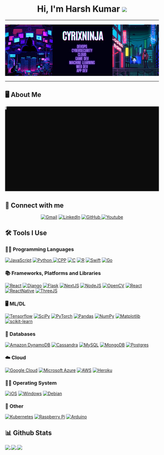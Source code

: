 <h1 align="center">
Hi, I'm Harsh Kumar
	<a href="https://github.com/Bouaskaoun" target="_self">
		<img src="https://media.giphy.com/media/hvRJCLFzcasrR4ia7z/giphy.gif" width="30">
	</a>
</h1>

<hr>
<img src="https://github.com/cyrixninja/cyrixninja/blob/main/assets/header-img.png">
<hr>

## 🖥️ About Me
<img src="https://raw.githubusercontent.com/cyrixninja/cyrixninja/961c849f855d321ddcf61c2d37971793bde5a69e/assets/anim.svg">


## 🤝 Connect with me
<p align="center">
	<a href="mailto:cyrixninja@gmail.com"><img img src="https://img.shields.io/badge/Gmail-D14836?style=for-the-badge&logo=gmail&logoColor=white" alt="Gmail"/></a>
	<a href="https://www.linkedin.com/in/cyrixninja/"><img src="https://img.shields.io/badge/LinkedIn-0077B5?style=for-the-badge&logo=linkedin&logoColor=white" alt="LinkedIn"/></a>
	<a href="https://github.com/cyrixninja"><img src="https://img.shields.io/badge/GitHub-100000?style=for-the-badge&logo=github&logoColor=white" alt="GitHub"/>
	<a href="https://www.youtube.com/@cyrixninja1050"><img src="https://img.shields.io/badge/YouTube-%23FF0000.svg?style=for-the-badge&logo=YouTube&logoColor=white" alt="Youtube"/>
	</a>
</p>

## 🛠️ Tools  I Use

### 👨‍💻 Programming Languages

<p>
    <a href="https://github.com/cyrixninja"><img alt="JavaScript" src="https://img.shields.io/badge/JavaScript-F7DF1E?style=for-the-badge&logo=javascript&logoColor=black"></a>
    <a href="https://github.com/cyrixninja"><img alt="Python" src="https://img.shields.io/badge/Python-3776AB?style=for-the-badge&logo=python&logoColor=white"</a>
    <a href="https://github.com/cyrixninja"><img alt="CPP" src="https://img.shields.io/badge/C%2B%2B-00599C?style=for-the-badge&logo=c%2B%2B&logoColor=white"></a>
    <a href="https://github.com/cyrixninja"><img alt="C" src="https://img.shields.io/badge/c-%2300599C.svg?style=for-the-badge&logo=c&logoColor=white"></a>
    <a href="https://github.com/cyrixninja"><img alt="R" src="https://img.shields.io/badge/R-276DC3?style=for-the-badge&logo=r&logoColor=white"></a>
     <a href="https://github.com/cyrixninja"><img alt="Swift" src="https://img.shields.io/badge/swift-F54A2A?style=for-the-badge&logo=swift&logoColor=white"></a>
      <a href="https://github.com/cyrixninja"><img alt="Go" src="https://img.shields.io/badge/go-%2300ADD8.svg?style=for-the-badge&logo=go&logoColor=white"></a>
    
### 📚 Frameworks, Platforms and Libraries

<p>
    <a href="https://github.com/cyrixninja"><img alt="React" src="https://img.shields.io/badge/React-20232A?style=for-the-badge&logo=react&logoColor=61DAFB"></a>
   <a href="https://github.com/cyrixninja"><img alt="Django" src="https://img.shields.io/badge/Django-092E20?style=for-the-badge&logo=django&logoColor=white"></a>
    <a href="https://github.com/cyrixninja"><img alt="Flask" src="https://img.shields.io/badge/flask-%23000.svg?style=for-the-badge&logo=flask&logoColor=white"></a>
        <a href="https://github.com/cyrixninja"><img alt="NextJS" src="https://img.shields.io/badge/Next-black?style=for-the-badge&logo=next.js&logoColor=white"></a>
	    <a href="https://github.com/cyrixninja"><img alt="NodeJS" src="https://img.shields.io/badge/node.js-6DA55F?style=for-the-badge&logo=node.js&logoColor=white"></a>
	    <a href="https://github.com/cyrixninja"><img alt="OpenCV" src="https://img.shields.io/badge/opencv-%23white.svg?style=for-the-badge&logo=opencv&logoColor=white"></a>
	 <a href="https://github.com/cyrixninja"><img alt="React" src="https://img.shields.io/badge/react-%2320232a.svg?style=for-the-badge&logo=react&logoColor=%2361DAFB"></a>
	 <a href="https://github.com/cyrixninja"><img alt="ReactNative" src="https://img.shields.io/badge/react_native-%2320232a.svg?style=for-the-badge&logo=react&logoColor=%2361DAFB"></a>
	 <a href="https://github.com/cyrixninja"><img alt="ThreeJS" src="https://img.shields.io/badge/threejs-black?style=for-the-badge&logo=three.js&logoColor=white"></a>
</p>

### 🖥️ ML/DL

<p>
	<a href="https://github.com/cyrixninja"><img alt="Tensorflow" src="https://img.shields.io/badge/TensorFlow-%23FF6F00.svg?style=for-the-badge&logo=TensorFlow&logoColor=white"></a>
	<a href="https://github.com/cyrixninja"><img alt="SciPy" src="https://img.shields.io/badge/SciPy-%230C55A5.svg?style=for-the-badge&logo=scipy&logoColor=%white"></a>
	<a href="https://github.com/cyrixninja"><img alt="PyTorch" src="https://img.shields.io/badge/PyTorch-%23EE4C2C.svg?style=for-the-badge&logo=PyTorch&logoColor=white"></a>
	<a href="https://github.com/cyrixninja"><img alt="Pandas" src="https://img.shields.io/badge/pandas-%23150458.svg?style=for-the-badge&logo=pandas&logoColor=white"></a>
	<a href="https://github.com/cyrixninja"><img alt="NumPy" src="https://img.shields.io/badge/numpy-%23013243.svg?style=for-the-badge&logo=numpy&logoColor=white"></a>
	<a href="https://github.com/cyrixninja"><img alt="Matplotlib" src="https://img.shields.io/badge/Matplotlib-%23ffffff.svg?style=for-the-badge&logo=Matplotlib&logoColor=black"></a>
	<a href="https://github.com/cyrixninja"><img alt="scikit-learn" src="https://img.shields.io/badge/scikit--learn-%23F7931E.svg?style=for-the-badge&logo=scikit-learn&logoColor=white"></a>
</p>

### 💾 Databases
<p>
 <a href="https://github.com/cyrixninja"><img alt="Amazon DynamoDB" src="https://img.shields.io/badge/Amazon%20DynamoDB-4053D6?style=for-the-badge&logo=Amazon%20DynamoDB&logoColor=white"></a>
 <a href="https://github.com/cyrixninja"><img alt="Cassandra" src="https://img.shields.io/badge/cassandra-%231287B1.svg?style=for-the-badge&logo=apache-cassandra&logoColor=white"></a>
 <a href="https://github.com/cyrixninja"><img alt="MySQL" src="https://img.shields.io/badge/mysql-%2300f.svg?style=for-the-badge&logo=mysql&logoColor=white"></a>
 <a href="https://github.com/cyrixninja"><img alt="MongoDB" src="https://img.shields.io/badge/MongoDB-%234ea94b.svg?style=for-the-badge&logo=mongodb&logoColor=white"></a>
 <a href="https://github.com/cyrixninja"><img alt="Postgres" src="https://img.shields.io/badge/postgres-%23316192.svg?style=for-the-badge&logo=postgresql&logoColor=white"></a>
</p>


### ☁️ Cloud

<p>
    <a href="https://github.com/cyrixninja"><img alt="Google Cloud" src="https://img.shields.io/badge/Google_Cloud-4285F4?style=for-the-badge&logo=google-cloud&logoColor=white"></a>
    <a href="https://github.com/cyrixninja"><img alt="Microsoft Azure" src ="https://img.shields.io/badge/Microsoft_Azure-0089D6?style=for-the-badge&logo=microsoft-azure&logoColor=white"></a>
    <a href="https://github.com/cyrixninja"><img alt="AWS" src ="https://img.shields.io/badge/Amazon_AWS-232F3E?style=for-the-badge&logo=amazon-aws&logoColor=white"></a>
    <a href="https://github.com/cyrixninja"><img alt="Heroku" src ="https://img.shields.io/badge/Heroku-430098?style=for-the-badge&logo=heroku&logoColor=white"></a>
</p>

### 👨‍💻 Operating System

<p>
    <a href="https://github.com/cyrixninja"><img alt="iOS" src="https://img.shields.io/badge/iOS-000000?style=for-the-badge&logo=ios&logoColor=white"></a>
	  <a href="https://github.com/cyrixninja"><img alt="Windows" src="https://img.shields.io/badge/Windows-0078D6?style=for-the-badge&logo=windows&logoColor=white"></a>
	<a href="https://github.com/cyrixninja"><img alt="Debian" src="https://img.shields.io/badge/Debian-D70A53?style=for-the-badge&logo=debian&logoColor=white"></a>
</p>

### 🥅 Other
<p>
    <a href="https://github.com/cyrixninja"><img alt="Kubernetes" src="https://img.shields.io/badge/kubernetes-%23326ce5.svg?style=for-the-badge&logo=kubernetes&logoColor=white"></a>
	  <a href="https://github.com/cyrixninja"><img alt="Raspberry Pi" src="https://img.shields.io/badge/-RaspberryPi-C51A4A?style=for-the-badge&logo=Raspberry-Pi"></a>
	<a href="https://github.com/cyrixninja"><img alt="Arduino" src="https://img.shields.io/badge/-Arduino-00979D?style=for-the-badge&logo=Arduino&logoColor=white"></a>
</p>


## 📊 Github Stats
<a href="https://github.com/cyrixninja">
  <img height=200 align="center" src="http://github-profile-summary-cards.vercel.app/api/cards/profile-details?username=cyrixninja&theme=tokyonight" />
</a>


<a href="https://github.com/cyrixninja">
  <img height=200 align="center" src="http://github-profile-summary-cards.vercel.app/api/cards/repos-per-language?username=cyrixninja&theme=tokyonight&exclude={exclude}" />
</a>
<a href="https://github.com/cyrixninja">
  <img height=200 align="center" src="http://github-profile-summary-cards.vercel.app/api/cards/stats?username=cyrixninja&theme=tokyonight" />
</a>
